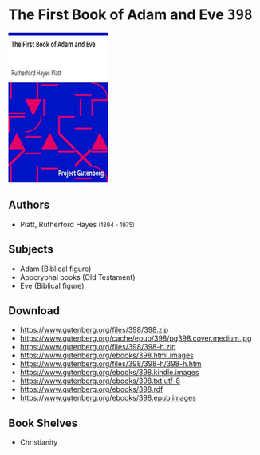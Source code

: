 # The First Book of Adam and Eve <kbd>398</kbd>

![](./cover.medium.jpg "")

## Authors


 - Platt, Rutherford Hayes <small>(1894 - 1975)</small>

## Subjects


 - Adam (Biblical figure)
 - Apocryphal books (Old Testament)
 - Eve (Biblical figure)

## Download


 - https://www.gutenberg.org/files/398/398.zip
 - https://www.gutenberg.org/cache/epub/398/pg398.cover.medium.jpg
 - https://www.gutenberg.org/files/398/398-h.zip
 - https://www.gutenberg.org/ebooks/398.html.images
 - https://www.gutenberg.org/files/398/398-h/398-h.htm
 - https://www.gutenberg.org/ebooks/398.kindle.images
 - https://www.gutenberg.org/ebooks/398.txt.utf-8
 - https://www.gutenberg.org/ebooks/398.rdf
 - https://www.gutenberg.org/ebooks/398.epub.images

## Book Shelves


 - Christianity
